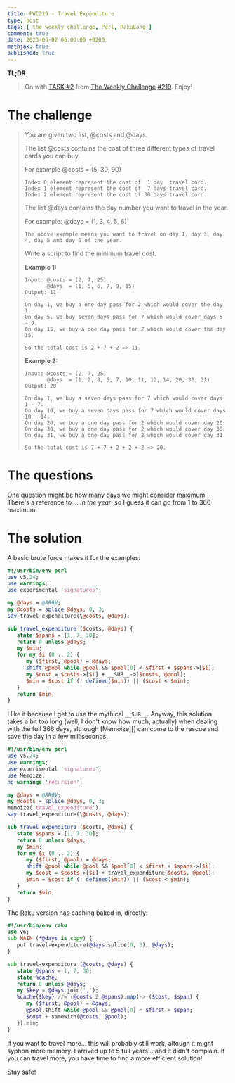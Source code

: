 ```yaml
---
title: PWC219 - Travel Expenditure
type: post
tags: [ the weekly challenge, Perl, RakuLang ]
comment: true
date: 2023-06-02 06:00:00 +0200
mathjax: true
published: true
---
```


**TL;DR**

> On with [TASK #2][] from [The Weekly Challenge][] [#219][].
> Enjoy!

# The challenge

> You are given two list, @costs and @days.
>
> The list @costs contains the cost of three different types of travel cards
> you can buy.
>
> For example @costs = (5, 30, 90)
>
>     Index 0 element represent the cost of  1 day  travel card.
>     Index 1 element represent the cost of  7 days travel card.
>     Index 2 element represent the cost of 30 days travel card.
>
> The list @days contains the day number you want to travel in the year.
>
> For example: @days = (1, 3, 4, 5, 6)
>
>     The above example means you want to travel on day 1, day 3, day 4, day 5 and day 6 of the year.
>
> Write a script to find the minimum travel cost.
>
> **Example 1:**
>
>     Input: @costs = (2, 7, 25)
>            @days  = (1, 5, 6, 7, 9, 15)
>     Output: 11
>
>     On day 1, we buy a one day pass for 2 which would cover the day 1.
>     On day 5, we buy seven days pass for 7 which would cover days 5 - 9.
>     On day 15, we buy a one day pass for 2 which would cover the day 15.
>
>     So the total cost is 2 + 7 + 2 => 11.
>
> **Example 2:**
>
>     Input: @costs = (2, 7, 25)
>            @days  = (1, 2, 3, 5, 7, 10, 11, 12, 14, 20, 30, 31)
>     Output: 20
>
>     On day 1, we buy a seven days pass for 7 which would cover days 1 - 7.
>     On day 10, we buy a seven days pass for 7 which would cover days 10 - 14.
>     On day 20, we buy a one day pass for 2 which would cover day 20.
>     On day 30, we buy a one day pass for 2 which would cover day 30.
>     On day 31, we buy a one day pass for 2 which would cover day 31.
>
>     So the total cost is 7 + 7 + 2 + 2 + 2 => 20.

# The questions

One question might be how many days we might consider maximum. There's a
reference to *... in the year*, so I guess it can go from 1 to 366 maximum.

# The solution

A basic brute force makes it for the examples:

```perl
#!/usr/bin/env perl
use v5.24;
use warnings;
use experimental 'signatures';

my @days = @ARGV;
my @costs = splice @days, 0, 3;
say travel_expenditure(\@costs, @days);

sub travel_expenditure ($costs, @days) {
   state $spans = [1, 7, 30];
   return 0 unless @days;
   my $min;
   for my $i (0 .. 2) {
      my ($first, @pool) = @days;
      shift @pool while @pool && $pool[0] < $first + $spans->[$i];
      my $cost = $costs->[$i] + __SUB__->($costs, @pool);
      $min = $cost if (! defined($min)) || ($cost < $min);
   }
   return $min;
}
```

I like it because I get to use the mythical `__SUB__`. Anyway, this solution
takes a bit too long (well, I don't know how much, actually) when dealing
with the full 366 days, although [Memoize][] can come to the rescue and save
the day in a few milliseconds.

```perl
#!/usr/bin/env perl
use v5.24;
use warnings;
use experimental 'signatures';
use Memoize;
no warnings 'recursion';

my @days = @ARGV;
my @costs = splice @days, 0, 3;
memoize('travel_expenditure');
say travel_expenditure(\@costs, @days);

sub travel_expenditure ($costs, @days) {
   state $spans = [1, 7, 30];
   return 0 unless @days;
   my $min;
   for my $i (0 .. 2) {
      my ($first, @pool) = @days;
      shift @pool while @pool && $pool[0] < $first + $spans->[$i];
      my $cost = $costs->[$i] + travel_expenditure($costs, @pool);
      $min = $cost if (! defined($min)) || ($cost < $min);
   }
   return $min;
}
```

The [Raku][] version has caching baked in, directly:

```raku
#!/usr/bin/env raku
use v6;
sub MAIN (*@days is copy) {
   put travel-expenditure(@days.splice(0, 3), @days);
}

sub travel-expenditure (@costs, @days) {
   state @spans = 1, 7, 30;
   state %cache;
   return 0 unless @days;
   my $key = @days.join(',');
   %cache{$key} //= (@costs Z @spans).map(-> ($cost, $span) {
      my ($first, @pool) = @days;
      @pool.shift while @pool && @pool[0] < $first + $span;
      $cost + samewith(@costs, @pool);
   }).min;
}
```

If you want to travel more... this will probably still work, altough it
might syphon more memory. I arrived up to 5 full years... and it didn't
complain. If you can travel more, you have time to find a more efficient
solution!

Stay safe!



[The Weekly Challenge]: https://theweeklychallenge.org/
[#219]: https://theweeklychallenge.org/blog/perl-weekly-challenge-219/
[TASK #2]: https://theweeklychallenge.org/blog/perl-weekly-challenge-219/#TASK2
[Perl]: https://www.perl.org/
[Raku]: https://raku.org/
[manwar]: http://www.manwar.org/
